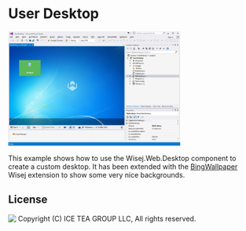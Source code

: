 User Desktop
====

<img src="../Support/Images/UserDesktop.png" width="350" height="233">

This example shows how to use the Wisej.Web.Desktop component to create a custom desktop. It has been extended with the [BingWallpaper](https://github.com/iceteagroup/wisej-extensions/tree/master/Wisej.Web.Ext.BingWallpaper) Wisej extension to show some very nice backgrounds.

License
-------
<img src="http://iceteagroup.com/wp-content/uploads/2017/01/Square-64x64-trasp.png" height="20" align="top"> Copyright (C) ICE TEA GROUP LLC, All rights reserved.
